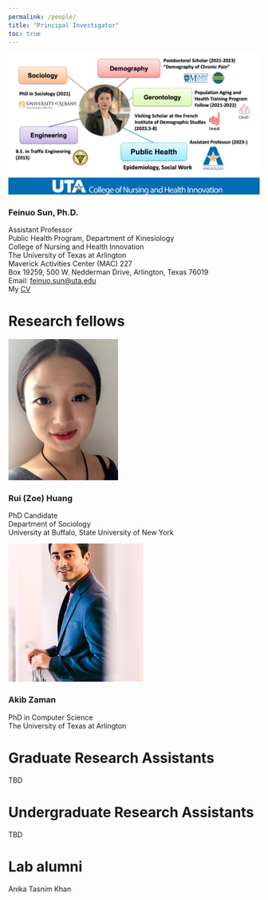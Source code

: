 ```yaml
---
permalink: /people/
title: "Principal Investigator"
toc: true
---
```

![](profile.png)

### Feinuo Sun, Ph.D.
Assistant Professor\
Public Health Program, Department of Kinesiology\
College of Nursing and Health Innovation\
The University of Texas at Arlington\
Maverick Activities Center (MAC) 227\
Box 19259, 500 W. Nedderman Drive, Arlington, Texas 76019\
Email: feinuo.sun@uta.edu\
My [CV](https://github.com/feinuosun/she-lab/blob/main/assets/images/CV_Sun_Feb%202024.pdf)

# Research fellows
![](zoe.jpeg)
### Rui (Zoe) Huang
PhD Candidate\
Department of Sociology\
University at Buffalo, State University of New York

![](akib.jpeg)
### Akib Zaman
PhD in Computer Science\
The University of Texas at Arlington

# Graduate Research Assistants
TBD
# Undergraduate Research Assistants
TBD

# Lab alumni
Anika Tasnim Khan 

